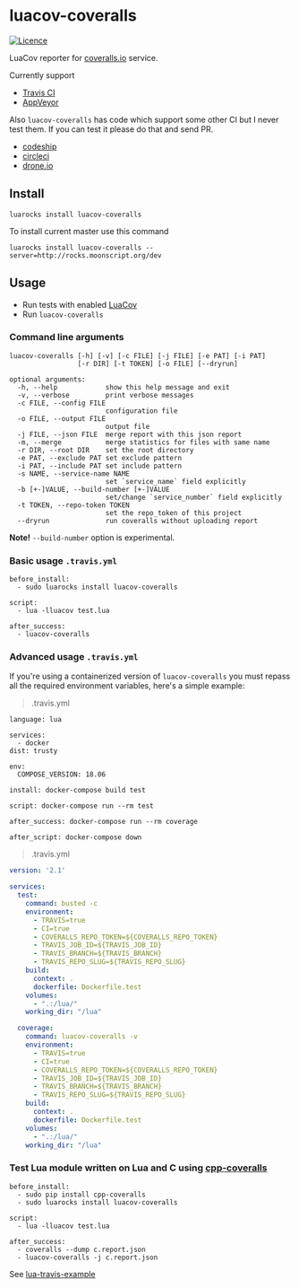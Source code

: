 luacov-coveralls
================

[![Licence](http://img.shields.io/badge/Licence-MIT-brightgreen.svg)](LICENSE)

LuaCov reporter for [coveralls.io](https://coveralls.io) service.

Currently support 
  * [Travis CI](https://travis-ci.org)
  * [AppVeyor](https://appveyor.com)

Also `luacov-coveralls` has code which support some other CI but I never test them.
If you can test it please do that and send PR.
  * [codeship](https://codeship.com)
  * [circleci](https://circleci.com)
  * [drone.io](http://drone.io)

## Install

```
luarocks install luacov-coveralls
```

To install current master use this command

```
luarocks install luacov-coveralls --server=http://rocks.moonscript.org/dev
```


## Usage

 * Run tests with enabled [LuaCov](https://github.com/keplerproject/luacov)
 * Run `luacov-coveralls`

### Command line arguments
```
luacov-coveralls [-h] [-v] [-c FILE] [-j FILE] [-e PAT] [-i PAT]
                 [-r DIR] [-t TOKEN] [-o FILE] [--dryrun]

optional arguments:
  -h, --help            show this help message and exit
  -v, --verbose         print verbose messages
  -c FILE, --config FILE
                        configuration file
  -o FILE, --output FILE
                        output file
  -j FILE, --json FILE  merge report with this json report
  -m, --merge           merge statistics for files with same name
  -r DIR, --root DIR    set the root directory
  -e PAT, --exclude PAT set exclude pattern
  -i PAT, --include PAT set include pattern
  -s NAME, --service-name NAME
                        set `service_name` field explicitly
  -b [+-]VALUE, --build-number [+-]VALUE
                        set/change `service_number` field explicitly
  -t TOKEN, --repo-token TOKEN
                        set the repo_token of this project
  --dryrun              run coveralls without uploading report
```

**Note!** `--build-number` option is experimental.

### Basic usage `.travis.yml`

```
before_install:
  - sudo luarocks install luacov-coveralls

script:
  - lua -lluacov test.lua

after_success:
  - luacov-coveralls
```

### Advanced usage `.travis.yml`

If you're using a containerized version of `luacov-coveralls` you must repass all the required environment variables, here's a simple example:

> .travis.yml

```
language: lua

services:
  - docker
dist: trusty

env:
  COMPOSE_VERSION: 18.06

install: docker-compose build test

script: docker-compose run --rm test

after_success: docker-compose run --rm coverage

after_script: docker-compose down

```

> .travis.yml

```yml
version: '2.1'

services:
  test:
    command: busted -c
    environment:
      - TRAVIS=true
      - CI=true
      - COVERALLS_REPO_TOKEN=${COVERALLS_REPO_TOKEN}
      - TRAVIS_JOB_ID=${TRAVIS_JOB_ID}
      - TRAVIS_BRANCH=${TRAVIS_BRANCH}
      - TRAVIS_REPO_SLUG=${TRAVIS_REPO_SLUG}
    build:
      context: .
      dockerfile: Dockerfile.test
    volumes:
      - ".:/lua/"
    working_dir: "/lua"

  coverage:
    command: luacov-coveralls -v
    environment:
      - TRAVIS=true
      - CI=true
      - COVERALLS_REPO_TOKEN=${COVERALLS_REPO_TOKEN}
      - TRAVIS_JOB_ID=${TRAVIS_JOB_ID}
      - TRAVIS_BRANCH=${TRAVIS_BRANCH}
      - TRAVIS_REPO_SLUG=${TRAVIS_REPO_SLUG}
    build:
      context: .
      dockerfile: Dockerfile.test
    volumes:
      - ".:/lua/"
    working_dir: "/lua"
```

### Test Lua module written on Lua and C using [cpp-coveralls](https://github.com/eddyxu/cpp-coveralls)
```
before_install:
  - sudo pip install cpp-coveralls
  - sudo luarocks install luacov-coveralls

script:
  - lua -lluacov test.lua

after_success:
  - coveralls --dump c.report.json
  - luacov-coveralls -j c.report.json
```

See [lua-travis-example](https://github.com/moteus/lua-travis-example)
